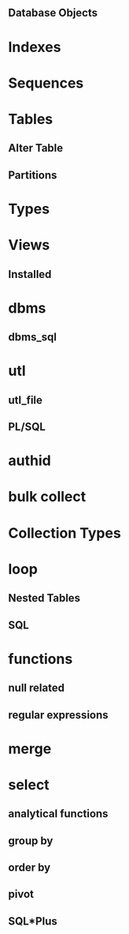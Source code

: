 Database Objects
----------------

# Indexes

# Sequences

# Tables

## Alter Table
## Partitions

# Types

# Views

Installed
---------

# dbms

## dbms_sql

# utl

## utl_file

PL/SQL
------

# authid

# bulk collect

# Collection Types

# loop

## Nested Tables

SQL
---

# functions

## null related
## regular expressions

# merge

# select

## analytical functions

## group by

## order by

## pivot

SQL*Plus
--------
